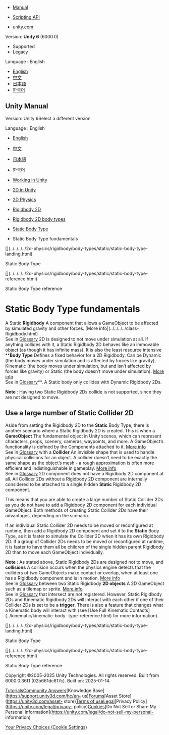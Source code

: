 [](https://docs.unity3d.com)

  * [Manual](../Manual/index.html)
  * [Scripting API](../ScriptReference/index.html)

  * [unity.com](https://unity.com/)

Version: **Unity 6** (6000.0)

  * Supported
  * Legacy

Language : English

  * [English](/Manual/2d-physics/rigidbody/body-types/static/static-body-type-fundamentals.html)
  * [中文](/cn/current/Manual/2d-physics/rigidbody/body-types/static/static-body-type-fundamentals.html)
  * [日本語](/ja/current/Manual/2d-physics/rigidbody/body-types/static/static-body-type-fundamentals.html)
  * [한국어](/kr/current/Manual/2d-physics/rigidbody/body-types/static/static-body-type-fundamentals.html)

[](https://docs.unity3d.com)

## Unity Manual

Version: Unity 6Select a different version

Language : English

  * [English](/Manual/2d-physics/rigidbody/body-types/static/static-body-type-fundamentals.html)
  * [中文](/cn/current/Manual/2d-physics/rigidbody/body-types/static/static-body-type-fundamentals.html)
  * [日本語](/ja/current/Manual/2d-physics/rigidbody/body-types/static/static-body-type-fundamentals.html)
  * [한국어](/kr/current/Manual/2d-physics/rigidbody/body-types/static/static-body-type-fundamentals.html)

  * [Working in Unity](../../../../working-in-unity.html)
  * [2D in Unity](../../../../Unity2D.html)
  * [2D Physics](../../../../2d-physics/2d-physics.html)
  * [Rigidbody 2D](../../../../2d-physics/rigidbody/rigidbody-2d-landing.html)
  * [Rigidbody 2D body types](../../../../2d-physics/rigidbody/body-types/rigidbody-2d-body-types-landing.html)
  * [Static Body Type](../../../../2d-physics/rigidbody/body-types/static/static-body-type-landing.html)
  * Static Body Type fundamentals

[](../../../../2d-physics/rigidbody/body-types/static/static-body-type-
landing.html)

Static Body Type

[](../../../../2d-physics/rigidbody/body-types/static/static-body-type-
reference.html)

Static Body Type reference

# Static Body Type fundamentals

A Static **Rigidbody** A component that allows a GameObject to be affected by
simulated gravity and other forces. [More info](../../../../class-
Rigidbody.html)  
See in [Glossary](../../../../Glossary.html#Rigidbody) 2D is designed to not
move under simulation at all. If anything collides with it, a Static Rigidbody
2D behaves like an immovable object (as though it has infinite mass). It is
also the least resource intensive ****Body Type** Defines a fixed behavior for
a 2D Rigidbody. Can be Dynamic (the body moves under simulation and is
affected by forces like gravity), Kinematic (the body moves under simulation,
but and isn’t affected by forces like gravity) or Static (the body doesn’t
move under simulation). [More
info](../../../../2d-physics/rigidbody/introduction-to-rigidbody-2d.html)  
See in [Glossary](../../../../Glossary.html#BodyType)**. A Static body only
collides with Dynamic Rigidbody 2Ds.

**Note** : Having two Static Rigidbody 2Ds collide is not supported, since
they are not designed to move.

## Use a large number of Static Collider 2D

Aside from setting the Rigidbody 2D to the **Static** Body Type, there is
another scenario where a Static Rigidbody 2D is created. This is when a
**GameObject** The fundamental object in Unity scenes, which can represent
characters, props, scenery, cameras, waypoints, and more. A GameObject’s
functionality is defined by the Components attached to it. [More
info](../../../../class-GameObject.html)  
See in [Glossary](../../../../Glossary.html#GameObject) with a **Collider** An
invisible shape that is used to handle physical collisions for an object. A
collider doesn’t need to be exactly the same shape as the object’s mesh - a
rough approximation is often more efficient and indistinguishable in gameplay.
[More info](../../../../CollidersOverview.html)  
See in [Glossary](../../../../Glossary.html#Collider) 2D component does not
have a Rigidbody 2D component at all. All Collider 2Ds without a Rigidbody 2D
component are internally considered to be attached to a single hidden
**Static** Rigidbody 2D component.

This means that you are able to create a large number of Static Collider 2Ds
as you do not have to add a Rigidbody 2D component for each individual
GameObject. Both methods of creating Static Collider 2Ds have their
advantages, depending on the scenario.

If an individual Static Collider 2D needs to be moved or reconfigured at
runtime, then add a Rigidbody 2D component and set it to the **Static** Body
Type, as it is faster to simulate the Collider 2D when it has its own
Rigidbody 2D. If a group of Collider 2Ds needs to be moved or reconfigured at
runtime, it is faster to have them all be children of the single hidden parent
Rigidbody 2D than to move each GameObject individually.

**Note** : As stated above, Static Rigidbody 2Ds are designed not to move, and
**collisions** A collision occurs when the physics engine detects that the
colliders of two GameObjects make contact or overlap, when at least one has a
Rigidbody component and is in motion. [More
info](../../../../CollidersOverview.html)  
See in [Glossary](../../../../Glossary.html#Collision) between two Static
Rigidbody **2D objects** A 2D GameObject such as a tilemap or sprite. [More
info](../../../../Unity2D.html)  
See in [Glossary](../../../../Glossary.html#2DObject) that intersect are not
registered. However, Static Rigidbody 2Ds and Kinematic Rigidbody 2Ds will
interact with each other if one of their Collider 2Ds is set to be a
**trigger**. There is also a feature that changes what a Kinematic body will
interact with (see [Use Full Kinematic Contacts](../kinematic/kinematic-body-
type-reference.html) for more information).

[](../../../../2d-physics/rigidbody/body-types/static/static-body-type-
landing.html)

Static Body Type

[](../../../../2d-physics/rigidbody/body-types/static/static-body-type-
reference.html)

Static Body Type reference

Copyright ©2005-2025 Unity Technologies. All rights reserved. Built from
6000.0.36f1 (02b661dc617c). Built on: 2025-01-14.

[Tutorials](https://learn.unity.com/)[Community
Answers](https://answers.unity3d.com)[Knowledge
Base](https://support.unity3d.com/hc/en-
us)[Forums](https://forum.unity3d.com)[Asset Store](https://unity3d.com/asset-
store)[Terms of
use](https://docs.unity3d.com/Manual/TermsOfUse.html)[Legal](https://unity.com/legal)[Privacy
Policy](https://unity.com/legal/privacy-
policy)[Cookies](https://unity.com/legal/cookie-policy)[Do Not Sell or Share
My Personal Information](https://unity.com/legal/do-not-sell-my-personal-
information)

[Your Privacy Choices (Cookie Settings)](javascript:void\(0\);)

